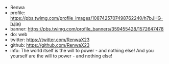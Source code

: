 - Renwa
- profile: https://pbs.twimg.com/profile_images/1087425707498762240/h7bJHG-h.jpg
- banner: https://pbs.twimg.com/profile_banners/359455428/1572647478
- do: web
- twitter: https://twitter.com/RenwaX23
- github: https://github.com/RenwaX23
- info: The world itself is the will to power - and nothing else! And you yourself are the will to power - and nothing else!
